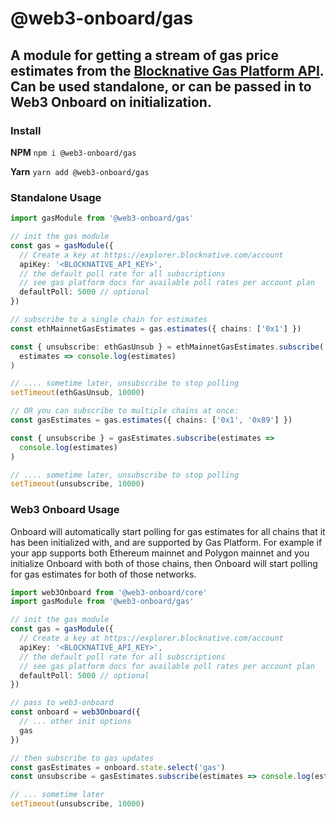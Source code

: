 # @web3-onboard/gas

## A module for getting a stream of gas price estimates from the [Blocknative Gas Platform API](https://docs.blocknative.com/gas-platform). Can be used standalone, or can be passed in to Web3 Onboard on initialization.

### Install

**NPM**
`npm i @web3-onboard/gas`

**Yarn**
`yarn add @web3-onboard/gas`

### Standalone Usage

```typescript
import gasModule from '@web3-onboard/gas'

// init the gas module
const gas = gasModule({
  // Create a key at https://explorer.blocknative.com/account
  apiKey: '<BLOCKNATIVE_API_KEY>',
  // the default poll rate for all subscriptions
  // see gas platform docs for available poll rates per account plan
  defaultPoll: 5000 // optional
})

// subscribe to a single chain for estimates
const ethMainnetGasEstimates = gas.estimates({ chains: ['0x1'] })

const { unsubscribe: ethGasUnsub } = ethMainnetGasEstimates.subscribe(
  estimates => console.log(estimates)
)

// .... sometime later, unsubscribe to stop polling
setTimeout(ethGasUnsub, 10000)

// OR you can subscribe to multiple chains at once:
const gasEstimates = gas.estimates({ chains: ['0x1', '0x89'] })

const { unsubscribe } = gasEstimates.subscribe(estimates =>
  console.log(estimates)
)

// .... sometime later, unsubscribe to stop polling
setTimeout(unsubscribe, 10000)
```

### Web3 Onboard Usage

Onboard will automatically start polling for gas estimates for all chains that it has been initialized with, and are supported by Gas Platform. For example if your app supports both Ethereum mainnet and Polygon mainnet and you initialize Onboard with both of those chains, then Onboard will start polling for gas estimates for both of those networks.

```typescript
import web3Onboard from '@web3-onboard/core'
import gasModule from '@web3-onboard/gas'

// init the gas module
const gas = gasModule({
  // Create a key at https://explorer.blocknative.com/account
  apiKey: '<BLOCKNATIVE_API_KEY>',
  // the default poll rate for all subscriptions
  // see gas platform docs for available poll rates per account plan
  defaultPoll: 5000 // optional
})

// pass to web3-onboard
const onboard = web3Onboard({
  // ... other init options
  gas
})

// then subscribe to gas updates
const gasEstimates = onboard.state.select('gas')
const unsubscribe = gasEstimates.subscribe(estimates => console.log(estimates))

// ... sometime later
setTimeout(unsubscribe, 10000)
```
